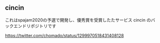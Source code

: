 ## cincin

これはspajam2020の予選で開発し、優秀賞を受賞したたサービス cincin のバックエンドリポジトリです

https://twitter.com/chomado/status/1299970518431408128

